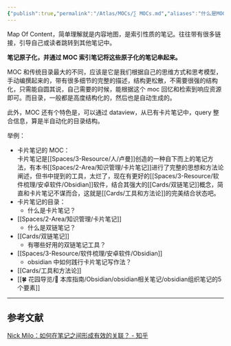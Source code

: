 ```yaml
---
{"publish":true,"permalink":"/Atlas/MOCs/∑ MOCs.md","aliases":"什么是MOC笔记组织法 索引笔记 Map Of Content","title":"MOC","created":"2022-06-09","modified":"2025-07-12","published":"2025-07-12T03:18:00.780+08:00","cssclasses":""}
---
```



Map Of Content，简单理解就是内容地图，是索引性质的笔记。往往带有很多链接，引导自己或读者跳转到其他笔记中。

**笔记原子化，并通过 MOC 索引笔记将这些原子化的笔记串起来。**

MOC 和传统目录最大的不同，应该是它是我们根据自己的思维方式和思考模型，手动编撰起来的，带有很多细节的完整的描述，结构更松散，不需要很强的结构化，只需能自圆其说，自己需要的时候，能根据这个 moc 回忆和检索到响应资源即可。而目录，一般都是高度结构化的，然后也是自动生成的。

此外，MOC 还有个特色是，可以通过 dataview，从已有卡片笔记中，query 整合信息，算是半自动化的目录结构。

举例：

- 卡片笔记的 MOC：  
	卡片笔记是[[Spaces/3-Resource/人/卢曼]]创造的一种自下而上的笔记方法，有本书[[Spaces/2-Area/知识管理/卡片笔记]]进行了完整的思想和方法论阐述，但书中提到的工具，太烂了，现在有更好的[[Spaces/3-Resource/软件梳理/安卓软件/Obsidian]]软件，结合其强大的[[Cards/双链笔记]]概念，简直和卡片笔记不谋而合，这就是[[Cards/工具和方法论]]的完美结合状态吧。
- 卡片笔记的目录：  
	- 什么是卡片笔记？  
- [[Spaces/2-Area/知识管理/卡片笔记]]  
	- 什么是双链笔记？  
- [[Cards/双链笔记]]  
	- 有哪些好用的双链笔记工具？  
- [[Spaces/3-Resource/软件梳理/安卓软件/Obsidian]]  
	- obsidian 中如何践行卡片笔记写作法？  
- [[Cards/工具和方法论]]  
- [[🍀 花园导览/🧰 本库指南/Obsidian/obsidian相关笔记/obsidian组织笔记的5个要素]]

---

## 参考文献

[Nick Milo：如何在笔记之间形成有效的关联？ - 知乎](https://zhuanlan.zhihu.com/p/373862260?utm_id=0)

